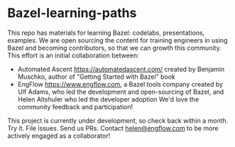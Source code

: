 # Bazel-learning-paths
This repo has materials for learning Bazel: codelabs, presentations, examples.
We are open sourcing the content for training engineers in using Bazel and becoming contributors, so that we can growth this community.
This effort is an initial collaboration between:
- Automated Ascent https://automatedascent.com/ created by Benjamin Muschko, author of "Getting Started with Bazel" book
- EngFlow https://www.engflow.com, a Bazel tools company created by Ulf Adams, who led the development and open-sourcing of Bazel, and Helen Altshuler who led the developer adoption
We'd love the community feedback and participation!

This project is currently under development, so check back within a month.
Try it. File issues. Send us PRs. Contact helen@engflow.com to be more actively engaged as a collaborator!


